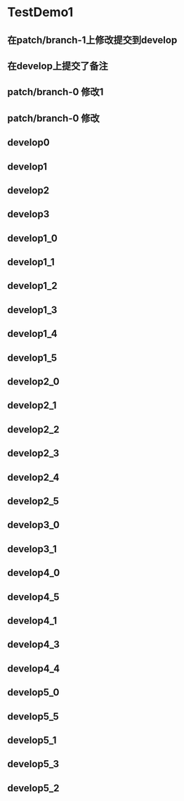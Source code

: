 # TestDemo1
## 在patch/branch-1上修改提交到develop
## 在develop上提交了备注
## patch/branch-0 修改1
## patch/branch-0 修改
## develop0
## develop1
## develop2
## develop3
## develop1_0
## develop1_1
## develop1_2
## develop1_3
## develop1_4
## develop1_5
## develop2_0
## develop2_1
## develop2_2
## develop2_3
## develop2_4
## develop2_5
## develop3_0
## develop3_1


## develop4_0
## develop4_5
## develop4_1
## develop4_3
## develop4_4


## develop5_0
## develop5_5
## develop5_1
## develop5_3
## develop5_2

